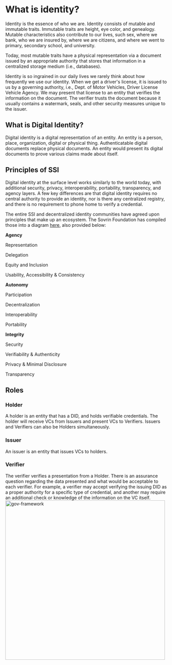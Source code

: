 # What is identity?

Identity is the essence of who we are. Identity consists of mutable and immutable traits. Immutable traits are height, eye color, and genealogy. Mutable characteristics also contribute to our lives, such sex, where we bank, who we are insured by, where we are citizens, and where we went to primary, secondary school, and university. 

Today, most mutable traits have a physical representation via a document issued by an appropriate authority that stores that information in a centralized storage medium (i.e., databases).

Identity is so ingrained in our daily lives we rarely think about how frequently we use our identity. When we get a driver's license, it is issued to us by a governing authority, i.e., Dept. of Motor Vehicles, Driver License Vehicle Agency. We may present that license to an entity that verifies the information on the document. The verifier trusts the document because it usually contains a watermark, seals, and other security measures unique to the issuer.


## What is Digital Identity?

Digital identity is a digital representation of an entity. An entity is a person, place, organization, digital or physical thing. Authenticatable digital documents replace physical documents. An entity would present its digital documents to prove various claims made about itself.


## Principles of SSI

Digital identity at the surface level works similarly to the world today, with additional security, privacy, interoperability, portability, transparency, and agency layers. A few key differences are that digital identity requires no central authority to provide an identity, nor is there any centralized registry, and there is no requirement to phone home to verify a credential.



The entire SSI and decentralized identity communities have agreed upon principles that make up an ecosystem. The Sovrin Foundation has compiled those into a diagram [here](https://sovrin.org/principles-of-ssi/), also provided below:

**Agency**

Representation

Delegation

Equity and Inclusion

Usability, Accessibility & Consistency

**Autonomy**

Participation

Decentralization

Interoperability

Portability

**Integrity**

Security

Verifiability & Authenticity

Privacy & Minimal Disclosure

Transparency

## Roles
### Holder

A holder is an entity that has a DID, and holds verifiable credentials. The holder will receive VCs from Issuers and present VCs to Verifiers. Issuers and Verifiers can also be Holders simultaneously. 

### Issuer

An issuer is an entity that issues VCs to holders. 


### Verifier

The verifier verifies a presentation from a Holder. There is an assurance question regarding the data presented and what would be acceptable to each verifier. For example, a verifier may accept verifying the issuing DID as a proper authority for a specific type of credential, and another may require an additional check or knowledge of the information on the VC itself.
<img width="497" alt="gov-framework" src="https://user-images.githubusercontent.com/95773776/225685492-49c96eb5-7617-4c64-99d3-228810e45019.png">

